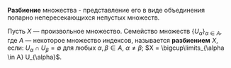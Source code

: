 **Разбиение** множества - представление его в виде объединения попарно непересекающихся непустых множеств.

Пусть $X$ — произвольное множество. Семейство множеств $\{U_{\alpha}\}_{\alpha \in A}$, где $A$ — некоторое множество индексов, называется **разбиением** $X$, если:
$U_{\alpha} \cap U_{\beta} = \emptyset$ для любых $\alpha, \beta \in A$, $\alpha \not= \beta$;
$X = \bigcup\limits_{\alpha \in A} U_{\alpha}$.
